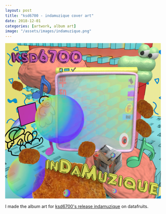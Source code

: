 ```yaml
---
layout: post
title: "ksd6700 - indamuzique cover art"
date: 2018-12-01
categories: [artwork, album art]
image: "/assets/images/indamuzique.png"
---
```


<img src="/assets/images/indamuzique.png" >

I made the album art for <a href="https://datafruits.bandcamp.com/album/indamuzique">ksd6700's release indamuzique</a> on datafruits.
